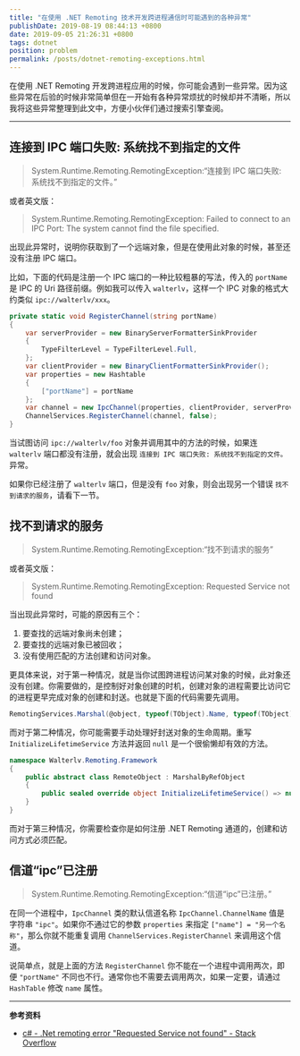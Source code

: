 ```yaml
---
title: "在使用 .NET Remoting 技术开发跨进程通信时可能遇到的各种异常"
publishDate: 2019-08-19 08:44:13 +0800
date: 2019-09-05 21:26:31 +0800
tags: dotnet
position: problem
permalink: /posts/dotnet-remoting-exceptions.html
---
```


在使用 .NET Remoting 开发跨进程应用的时候，你可能会遇到一些异常。因为这些异常在后验的时候非常简单但在一开始有各种异常烦扰的时候却并不清晰，所以我将这些异常整理到此文中，方便小伙伴们通过搜索引擎查阅。

---

<div id="toc"></div>

## 连接到 IPC 端口失败: 系统找不到指定的文件

> System.Runtime.Remoting.RemotingException:“连接到 IPC 端口失败: 系统找不到指定的文件。”

或者英文版：

> System.Runtime.Remoting.RemotingException: Failed to connect to an IPC Port: The system cannot find the file specified.

出现此异常时，说明你获取到了一个远端对象，但是在使用此对象的时候，甚至还没有注册 IPC 端口。

比如，下面的代码是注册一个 IPC 端口的一种比较粗暴的写法，传入的 `portName` 是 IPC 的 Uri 路径前缀。例如我可以传入 `walterlv`，这样一个 IPC 对象的格式大约类似 `ipc://walterlv/xxx`。

```csharp
private static void RegisterChannel(string portName)
{
    var serverProvider = new BinaryServerFormatterSinkProvider
    {
        TypeFilterLevel = TypeFilterLevel.Full,
    };
    var clientProvider = new BinaryClientFormatterSinkProvider();
    var properties = new Hashtable
    {
        ["portName"] = portName
    };
    var channel = new IpcChannel(properties, clientProvider, serverProvider);
    ChannelServices.RegisterChannel(channel, false);
}
```

当试图访问 `ipc://walterlv/foo` 对象并调用其中的方法的时候，如果连 `walterlv` 端口都没有注册，就会出现 `连接到 IPC 端口失败: 系统找不到指定的文件。` 异常。

如果你已经注册了 `walterlv` 端口，但是没有 `foo` 对象，则会出现另一个错误 `找不到请求的服务`，请看下一节。

## 找不到请求的服务

> System.Runtime.Remoting.RemotingException:“找不到请求的服务”

或者英文版：

> System.Runtime.Remoting.RemotingException: Requested Service not found

当出现此异常时，可能的原因有三个：

1. 要查找的远端对象尚未创建；
2. 要查找的远端对象已被回收；
3. 没有使用匹配的方法创建和访问对象。

更具体来说，对于第一种情况，就是当你试图跨进程访问某对象的时候，此对象还没有创建。你需要做的，是控制好对象创建的时机，创建对象的进程需要比访问它的进程更早完成对象的创建和封送。也就是下面的代码需要先调用。

```csharp
RemotingServices.Marshal(@object, typeof(TObject).Name, typeof(TObject));
```

而对于第二种情况，你可能需要手动处理好封送对象的生命周期。重写 `InitializeLifetimeService` 方法并返回 `null` 是一个很偷懒却有效的方法。

```csharp
namespace Walterlv.Remoting.Framework
{
    public abstract class RemoteObject : MarshalByRefObject
    {
        public sealed override object InitializeLifetimeService() => null;
    }
}
```

而对于第三种情况，你需要检查你是如何注册 .NET Remoting 通道的，创建和访问方式必须匹配。

## 信道“ipc”已注册

> System.Runtime.Remoting.RemotingException:“信道“ipc”已注册。”

在同一个进程中，`IpcChannel` 类的默认信道名称 `IpcChannel.ChannelName` 值是字符串 `"ipc"`。如果你不通过它的参数 `properties` 来指定 `["name"] = "另一个名称"`，那么你就不能重复调用 `ChannelServices.RegisterChannel` 来调用这个信道。

说简单点，就是上面的方法 `RegisterChannel` 你不能在一个进程中调用两次，即便 `"portName"` 不同也不行。通常你也不需要去调用两次，如果一定要，请通过 `HashTable` 修改 `name` 属性。

<!-- ## 创建 IPC 端口失败: 拒绝访问

> System.Runtime.Remoting.RemotingException:“创建 IPC 端口失败: 拒绝访问。”
 -->

---

**参考资料**

- [c# - .Net remoting error "Requested Service not found" - Stack Overflow](https://stackoverflow.com/questions/44373484/net-remoting-error-requested-service-not-found)

